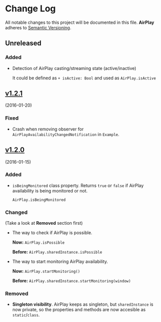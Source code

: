 # Change Log

All notable changes to this project will be documented in this file.
**AirPlay** adheres to [Semantic Versioning](http://semver.org/).

## Unreleased

### Added

- Detection of AirPlay casting/streaming state (active/inactive)

	It could be defined as `+ isActive: Bool` and used as `AirPlay.isActive`

## [v1.2.1](https://github.com/eMdOS/AirPlay/tree/v1.2.1)

(2016-01-20)

### Fixed

- Crash when removing observer for `AirPlayAvailabilityChangedNotification` in `Example`.

## [v1.2.0](https://github.com/eMdOS/AirPlay/tree/v1.2.0)

(2016-01-15)

### Added

- `isBeingMonitored` class property. Returns `true` or `false` if AirPlay availability is being monitored or not.

	`AirPlay.isBeingMonitored`

### Changed

(Take a look at **Removed** section first)

- The way to check if AirPlay is possible.

	**Now:** `AirPlay.isPossible`

	**Before:** `AirPlay.sharedInstance.isPossible`

- The way to start monitoring AirPlay availability.

	**Now:** `AirPlay.startMonitoring()`

	**Before:** `AirPlay.sharedInstance.startMonitoring(window)`

### Removed

- **Singleton visibility**. AirPlay keeps as singleton, but `sharedInstance` is now private, so the properties and methods are now accesible as `static`/`class`.